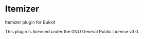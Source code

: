 Itemizer
========

Itemizer plugin for Bukkit

This plugin is licensed under the GNU General Public License v3.0.
